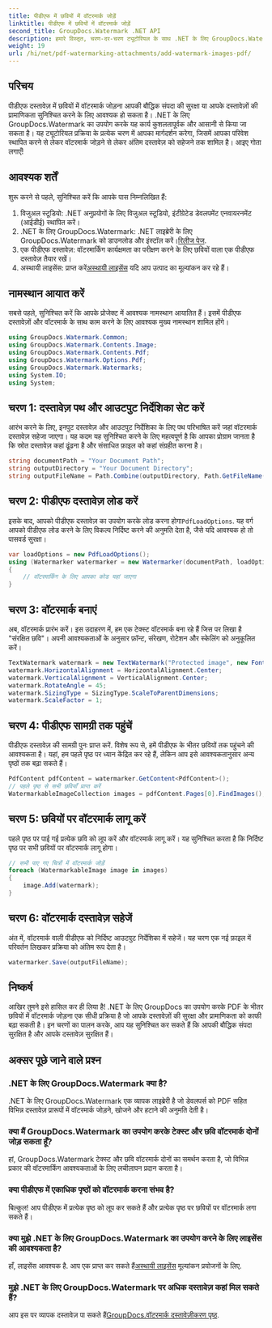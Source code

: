 ```yaml
---
title: पीडीएफ में छवियों में वॉटरमार्क जोड़ें
linktitle: पीडीएफ में छवियों में वॉटरमार्क जोड़ें
second_title: GroupDocs.Watermark .NET API
description: हमारे विस्तृत, चरण-दर-चरण ट्यूटोरियल के साथ .NET के लिए GroupDocs.Watermark का उपयोग करके PDF दस्तावेज़ों में छवियों में वॉटरमार्क जोड़ना सीखें। अपनी पीडीएफ़ को आसानी से सुरक्षित करें।
weight: 19
url: /hi/net/pdf-watermarking-attachments/add-watermark-images-pdf/
---
```

## परिचय
पीडीएफ दस्तावेज़ में छवियों में वॉटरमार्क जोड़ना आपकी बौद्धिक संपदा की सुरक्षा या आपके दस्तावेज़ों की प्रामाणिकता सुनिश्चित करने के लिए आवश्यक हो सकता है। .NET के लिए GroupDocs.Watermark का उपयोग करके यह कार्य कुशलतापूर्वक और आसानी से किया जा सकता है। यह ट्यूटोरियल प्रक्रिया के प्रत्येक चरण में आपका मार्गदर्शन करेगा, जिसमें आपका परिवेश स्थापित करने से लेकर वॉटरमार्क जोड़ने से लेकर अंतिम दस्तावेज़ को सहेजने तक शामिल है। आइए गोता लगाएँ!
## आवश्यक शर्तें
शुरू करने से पहले, सुनिश्चित करें कि आपके पास निम्नलिखित हैं:
1. विजुअल स्टूडियो: .NET अनुप्रयोगों के लिए विजुअल स्टूडियो, इंटीग्रेटेड डेवलपमेंट एनवायरनमेंट (आईडीई) स्थापित करें।
2.  .NET के लिए GroupDocs.Watermark: .NET लाइब्रेरी के लिए GroupDocs.Watermark को डाउनलोड और इंस्टॉल करें।[रिलीज पेज](https://releases.groupdocs.com/Watermark/net/).
3. एक पीडीएफ दस्तावेज़: वॉटरमार्किंग कार्यक्षमता का परीक्षण करने के लिए छवियों वाला एक पीडीएफ दस्तावेज़ तैयार रखें।
4.  अस्थायी लाइसेंस: प्राप्त करें[अस्थायी लाइसेंस](https://purchase.groupdocs.com/temporary-license/) यदि आप उत्पाद का मूल्यांकन कर रहे हैं।
## नामस्थान आयात करें
सबसे पहले, सुनिश्चित करें कि आपके प्रोजेक्ट में आवश्यक नामस्थान आयातित हैं। इसमें पीडीएफ दस्तावेज़ों और वॉटरमार्क के साथ काम करने के लिए आवश्यक मुख्य नामस्थान शामिल होंगे।
```csharp
using GroupDocs.Watermark.Common;
using GroupDocs.Watermark.Contents.Image;
using GroupDocs.Watermark.Contents.Pdf;
using GroupDocs.Watermark.Options.Pdf;
using GroupDocs.Watermark.Watermarks;
using System.IO;
using System;
```
## चरण 1: दस्तावेज़ पथ और आउटपुट निर्देशिका सेट करें
आरंभ करने के लिए, इनपुट दस्तावेज़ और आउटपुट निर्देशिका के लिए पथ परिभाषित करें जहां वॉटरमार्क दस्तावेज़ सहेजा जाएगा। यह कदम यह सुनिश्चित करने के लिए महत्वपूर्ण है कि आपका प्रोग्राम जानता है कि स्रोत दस्तावेज़ कहां ढूंढना है और संसाधित फ़ाइल को कहां संग्रहीत करना है।
```csharp
string documentPath = "Your Document Path";
string outputDirectory = "Your Document Directory";
string outputFileName = Path.Combine(outputDirectory, Path.GetFileName(documentPath));
```
## चरण 2: पीडीएफ दस्तावेज़ लोड करें
 इसके बाद, आपको पीडीएफ दस्तावेज़ का उपयोग करके लोड करना होगा`PdfLoadOptions`. यह वर्ग आपको पीडीएफ लोड करने के लिए विकल्प निर्दिष्ट करने की अनुमति देता है, जैसे यदि आवश्यक हो तो पासवर्ड सुरक्षा।
```csharp
var loadOptions = new PdfLoadOptions();
using (Watermarker watermarker = new Watermarker(documentPath, loadOptions))
{
    // वॉटरमार्किंग के लिए आपका कोड यहां जाएगा
}
```
## चरण 3: वॉटरमार्क बनाएं
अब, वॉटरमार्क प्रारंभ करें। इस उदाहरण में, हम एक टेक्स्ट वॉटरमार्क बना रहे हैं जिस पर लिखा है "संरक्षित छवि"। अपनी आवश्यकताओं के अनुसार फ़ॉन्ट, संरेखण, रोटेशन और स्केलिंग को अनुकूलित करें।
```csharp
TextWatermark watermark = new TextWatermark("Protected image", new Font("Arial", 8));
watermark.HorizontalAlignment = HorizontalAlignment.Center;
watermark.VerticalAlignment = VerticalAlignment.Center;
watermark.RotateAngle = 45;
watermark.SizingType = SizingType.ScaleToParentDimensions;
watermark.ScaleFactor = 1;
```
## चरण 4: पीडीएफ सामग्री तक पहुंचें
पीडीएफ दस्तावेज़ की सामग्री पुनः प्राप्त करें. विशेष रूप से, हमें पीडीएफ के भीतर छवियों तक पहुंचने की आवश्यकता है। यहां, हम पहले पृष्ठ पर ध्यान केंद्रित कर रहे हैं, लेकिन आप इसे आवश्यकतानुसार अन्य पृष्ठों तक बढ़ा सकते हैं।
```csharp
PdfContent pdfContent = watermarker.GetContent<PdfContent>();
// पहले पृष्ठ से सभी छवियाँ प्राप्त करें
WatermarkableImageCollection images = pdfContent.Pages[0].FindImages();
```
## चरण 5: छवियों पर वॉटरमार्क लागू करें
पहले पृष्ठ पर पाई गई प्रत्येक छवि को लूप करें और वॉटरमार्क लागू करें। यह सुनिश्चित करता है कि निर्दिष्ट पृष्ठ पर सभी छवियों पर वॉटरमार्क लागू होगा।
```csharp
// सभी पाए गए चित्रों में वॉटरमार्क जोड़ें
foreach (WatermarkableImage image in images)
{
    image.Add(watermark);
}
```
## चरण 6: वॉटरमार्क दस्तावेज़ सहेजें
अंत में, वॉटरमार्क वाली पीडीएफ को निर्दिष्ट आउटपुट निर्देशिका में सहेजें। यह चरण एक नई फ़ाइल में परिवर्तन लिखकर प्रक्रिया को अंतिम रूप देता है।
```csharp
watermarker.Save(outputFileName);
```
## निष्कर्ष
आखिर तुमने इसे हासिल कर ही लिया है! .NET के लिए GroupDocs का उपयोग करके PDF के भीतर छवियों में वॉटरमार्क जोड़ना एक सीधी प्रक्रिया है जो आपके दस्तावेज़ों की सुरक्षा और प्रामाणिकता को काफी बढ़ा सकती है। इन चरणों का पालन करके, आप यह सुनिश्चित कर सकते हैं कि आपकी बौद्धिक संपदा सुरक्षित है और आपके दस्तावेज़ सुरक्षित हैं।
## अक्सर पूछे जाने वाले प्रश्न
### .NET के लिए GroupDocs.Watermark क्या है?
.NET के लिए GroupDocs.Watermark एक व्यापक लाइब्रेरी है जो डेवलपर्स को PDF सहित विभिन्न दस्तावेज़ प्रारूपों में वॉटरमार्क जोड़ने, खोजने और हटाने की अनुमति देती है।
### क्या मैं GroupDocs.Watermark का उपयोग करके टेक्स्ट और छवि वॉटरमार्क दोनों जोड़ सकता हूँ?
हां, GroupDocs.Watermark टेक्स्ट और छवि वॉटरमार्क दोनों का समर्थन करता है, जो विभिन्न प्रकार की वॉटरमार्किंग आवश्यकताओं के लिए लचीलापन प्रदान करता है।
### क्या पीडीएफ में एकाधिक पृष्ठों को वॉटरमार्क करना संभव है?
बिल्कुल! आप पीडीएफ में प्रत्येक पृष्ठ को लूप कर सकते हैं और प्रत्येक पृष्ठ पर छवियों पर वॉटरमार्क लगा सकते हैं।
### क्या मुझे .NET के लिए GroupDocs.Watermark का उपयोग करने के लिए लाइसेंस की आवश्यकता है?
 हाँ, लाइसेंस आवश्यक है. आप एक प्राप्त कर सकते हैं[अस्थायी लाइसेंस](https://purchase.groupdocs.com/temporary-license/) मूल्यांकन प्रयोजनों के लिए.
### मुझे .NET के लिए GroupDocs.Watermark पर अधिक दस्तावेज़ कहां मिल सकते हैं?
 आप इस पर व्यापक दस्तावेज़ पा सकते हैं[GroupDocs.वॉटरमार्क दस्तावेज़ीकरण पृष्ठ](https://tutorials.groupdocs.com/Watermark/net/).